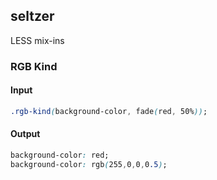 ## seltzer

LESS mix-ins

### RGB Kind

#### Input
```css
.rgb-kind(background-color, fade(red, 50%));
```
#### Output
```css
background-color: red;
background-color: rgb(255,0,0,0.5);

```
